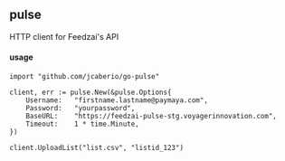 ## pulse
HTTP client for Feedzai's API

#### usage

```
import "github.com/jcaberio/go-pulse"

client, err := pulse.New(&pulse.Options{
    Username:   "firstname.lastname@paymaya.com",
    Password:   "yourpassword",
    BaseURL:    "https://feedzai-pulse-stg.voyagerinnovation.com",
    Timeout:    1 * time.Minute,
})

client.UploadList("list.csv", "listid_123")
```
